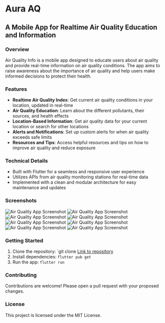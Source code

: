 # Aura AQ
## A Mobile App for Realtime Air Quality Education and Information

### Overview

Air Quality Info is a mobile app designed to educate users about air quality and provide real-time information on air quality conditions. The app aims to raise awareness about the importance of air quality and help users make informed decisions to protect their health.

### Features

* **Realtime Air Quality Index**: Get current air quality conditions in your location, updated in real-time
* **Air Quality Education**: Learn about the different pollutants, their sources, and health effects
* **Location-Based Information**: Get air quality data for your current location or search for other locations
* **Alerts and Notifications**: Set up custom alerts for when air quality exceeds safe limits
* **Resources and Tips**: Access helpful resources and tips on how to improve air quality and reduce exposure

### Technical Details

* Built with Flutter for a seamless and responsive user experience
* Utilizes APIs from air quality monitoring stations for real-time data
* Implemented with a clean and modular architecture for easy maintenance and updates

### Screenshots

![Air Quality App Screenshot](https://drive.google.com/file/d/1vcwpqpBJXELlO8tXzVjp8BqzSfgByeaO/view?usp=drive_link)
![Air Quality App Screenshot](https://drive.google.com/file/d/1uLxDmAj1GE0jwUB4UbrFjd2fNmxOfN4J/view?usp=sharing)
![Air Quality App Screenshot](https://drive.google.com/file/d/1_siEdQStrt3zMV6HZ4l35XNswR4hgetr/view?usp=sharing)
![Air Quality App Screenshot](https://drive.google.com/file/d/1FgT394IqYUf8_H3gi11LyhsvtcgYAYjY/view?usp=sharing)
![Air Quality App Screenshot](https://drive.google.com/file/d/1wySCdORZfedASVzQq3aiidMmNSYmiyFp/view?usp=sharing)
![Air Quality App Screenshot](https://drive.google.com/file/d/1Rpihfppc90e51rz4MzqfKyvyTb9znoR2/view?usp=sharing)
![Air Quality App Screenshot](https://drive.google.com/file/d/12qmsTfZu96wRMkiAtnFBQu61AsXYwI_S/view?usp=sharing)
![Air Quality App Screenshot](https://drive.google.com/file/d/1CCvO5REByof52b-YaFx6I35FWAmv5El6/view?usp=sharing)

### Getting Started

1. Clone the repository: `git clone [Link to repository](https://github.com/ToppYankah/Aura.git)
2. Install dependencies: `flutter pub get`
3. Run the app: `flutter run`

### Contributing

Contributions are welcome! Please open a pull request with your proposed changes.

### License

This project is licensed under the MIT License.

